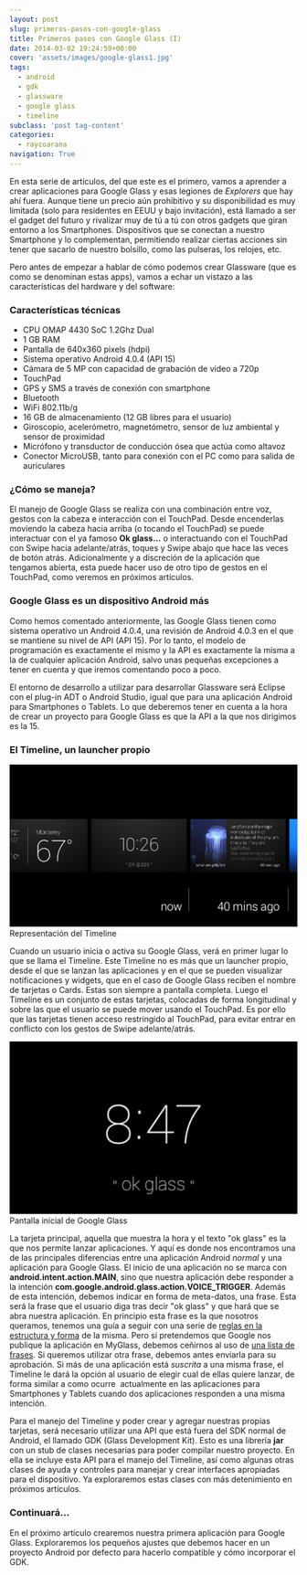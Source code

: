 ```yaml
---
layout: post
slug: primeros-pasos-con-google-glass
title: Primeros pasos con Google Glass (I)
date: 2014-03-02 19:24:59+00:00
cover: 'assets/images/google-glass1.jpg'
tags:
  - android
  - gdk
  - glassware
  - google glass
  - timeline
subclass: 'post tag-content'
categories:
  - raycoarana
navigation: True
---
```


En esta serie de artículos, del que este es el primero, vamos a aprender a crear aplicaciones para Google Glass y esas legiones de _Explorers_ que hay ahí fuera. Aunque tiene un precio aún prohibitivo y su disponibilidad es muy limitada (solo para residentes en EEUU y bajo invitación), está llamado a ser el gadget del futuro y rivalizar muy de tú a tú con otros gadgets que giran entorno a los Smartphones. Dispositivos que se conectan a nuestro Smartphone y lo complementan, permitiendo realizar ciertas acciones sin tener que sacarlo de nuestro bolsillo, como las pulseras, los relojes, etc.

<!--more-->

Pero antes de empezar a hablar de cómo podemos crear Glassware (que es como se denominan estas apps), vamos a echar un vistazo a las características del hardware y del software:

### Características técnicas
	
  * CPU OMAP 4430 SoC 1.2Ghz Dual
  * 1 GB RAM	
  * Pantalla de 640x360 pixels (hdpi)
  * Sistema operativo Android 4.0.4 (API 15)
  * Cámara de 5 MP con capacidad de grabación de video a 720p
  * TouchPad
  * GPS y SMS a través de conexión con smartphone
  * Bluetooth
  * WiFi 802.11b/g
  * 16 GB de almacenamiento (12 GB libres para el usuario)
  * Giroscopio, acelerómetro, magnetómetro, sensor de luz ambiental y sensor de proximidad
  * Micrófono y transductor de conducción ósea que actúa como altavoz
  * Conector MicroUSB, tanto para conexión con el PC como para salida de auriculares

### ¿Cómo se maneja?

El manejo de Google Glass se realiza con una combinación entre voz, gestos con la cabeza e interacción con el TouchPad. Desde encenderlas moviendo la cabeza hacia arriba (o tocando el TouchPad) se puede interactuar con el ya famoso **Ok glass...** o interactuando con el TouchPad con Swipe hacia adelante/atrás, toques y Swipe abajo que hace las veces de botón atrás. Adicionalmente y a discreción de la aplicación que tengamos abierta, esta puede hacer uso de otro tipo de gestos en el TouchPad, como veremos en próximos artículos.

### Google Glass es un dispositivo Android más

Como hemos comentado anteriormente, las Google Glass tienen como sistema operativo un Android 4.0.4, una revisión de Android 4.0.3 en el que se mantiene su nivel de API (API 15). Por lo tanto, el modelo de programación es exactamente el mismo y la API es exactamente la misma a la de cualquier aplicación Android, salvo unas pequeñas excepciones a tener en cuenta y que iremos comentando poco a poco.

El entorno de desarrollo a utilizar para desarrollar Glassware será Eclipse con el plug-in ADT o Android Studio, igual que para una aplicación Android para Smartphones o Tablets. Lo que deberemos tener en cuenta a la hora de crear un proyecto para Google Glass es que la API a la que nos dirigimos es la 15.

### El Timeline, un launcher propio

![Representación del Timeline](/assets/images/timeline.png) Representación del Timeline

Cuando un usuario inicia o activa su Google Glass, verá en primer lugar lo que se llama el Timeline. Este Timeline no es más que un launcher propio, desde el que se lanzan las aplicaciones y en el que se pueden visualizar notificaciones y widgets, que en el caso de Google Glass reciben el nombre de tarjetas o Cards. Estas son siempre a pantalla completa. Luego el Timeline es un conjunto de estas tarjetas, colocadas de forma longitudinal y sobre las que el usuario se puede mover usando el TouchPad. Es por ello que las tarjetas tienen acceso restringido al TouchPad, para evitar entrar en conflicto con los gestos de Swipe adelante/atrás.

![Pantalla inicial de Google Glass](/assets/images/ok-glass-e1393787954995.png) Pantalla inicial de Google Glass

La tarjeta principal, aquella que muestra la hora y el texto "ok glass" es la que nos permite lanzar aplicaciones. Y aquí es donde nos encontramos una de las principales diferencias entre una aplicación Android _normal_ y una aplicación para Google Glass. El inicio de una aplicación no se marca con **android.intent.action.MAIN**, sino que nuestra aplicación debe responder a la intención **com.google.android.glass.action.VOICE_TRIGGER**. Además de esta intención, debemos indicar en forma de meta-datos, una frase. Esta será la frase que el usuario diga tras decir "ok glass" y que hará que se abra nuestra aplicación. En principio esta frase es la que nosotros queramos, tenemos una guía a seguir con una serie de [reglas en la estructura y forma](https://developers.google.com/glass/distribute/voice-checklist) de la misma. Pero si pretendemos que Google nos publique la aplicación en MyGlass, debemos ceñirnos al uso de [una lista de frases](https://developers.google.com/glass/develop/gdk/input/voice#existing_voice_commands). Si queremos utilizar otra frase, debemos antes enviarla para su aprobación. Si más de una aplicación está _suscrita_ a una misma frase, el Timeline le dará la opción al usuario de elegir cual de ellas quiere lanzar, de forma similar a como ocurre  actualmente en las aplicaciones para Smartphones y Tablets cuando dos aplicaciones responden a una misma intención.

Para el manejo del Timeline y poder crear y agregar nuestras propias tarjetas, será necesario utilizar una API que está fuera del SDK normal de Android, el llamado GDK (Glass Development Kit). Esto es una librería **jar** con un stub de clases necesarias para poder compilar nuestro proyecto. En ella se incluye esta API para el manejo del Timeline, así como algunas otras clases de ayuda y controles para manejar y crear interfaces apropiadas para el dispositivo. Ya exploraremos estas clases con más detenimiento en próximos artículos.

### Continuará...

En el próximo artículo crearemos nuestra primera aplicación para Google Glass. Exploraremos los pequeños ajustes que debemos hacer en un proyecto Android por defecto para hacerlo compatible y cómo incorporar el GDK.
